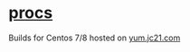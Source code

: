 # [procs](https://github.com/dalance/procs)

Builds for Centos 7/8 hosted on [yum.jc21.com](https://yum.jc21.com)

